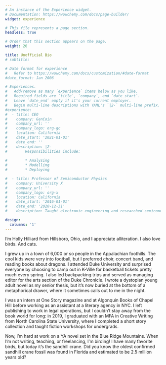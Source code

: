 ```yaml
---
# An instance of the Experience widget.
# Documentation: https://wowchemy.com/docs/page-builder/
widget: experience

# This file represents a page section.
headless: true

# Order that this section appears on the page.
weight: 20

title: Unofficial Bio
# subtitle:

# Date format for experience
#   Refer to https://wowchemy.com/docs/customization/#date-format
#date_format: Jan 2006

# Experiences.
#   Add/remove as many `experience` items below as you like.
#   Required fields are `title`, `company`, and `date_start`.
#   Leave `date_end` empty if it's your current employer.
#   Begin multi-line descriptions with YAML's `|2-` multi-line prefix.
#experience:
#  - title: CEO
#    company: GenCoin
#    company_url: ''
#    company_logo: org-gc
#    location: California
#    date_start: '2021-01-01'
#    date_end: ''
#    description: |2-
#        Responsibilities include:
        
#        * Analysing
#        * Modelling
#        * Deploying

#  - title: Professor of Semiconductor Physics
#    company: University X
#    company_url: ''
#    company_logo: org-x
#    location: California
#    date_start: '2016-01-01'
#    date_end: '2020-12-31'
#    description: Taught electronic engineering and researched semiconductor physics.

design:
  columns: '1'
---
```

I’m Holly Hilliard from Hillsboro, Ohio, and I appreciate alliteration. I also love birds. And cats.

I grew up in a town of 6,000 or so people in the Appalachian foothills. The cool kids were very into football, but I preferred choir, concert band, and reading books about dragons. I attended Duke University and surprised everyone by choosing to camp out in K-Ville for basketball tickets pretty much every spring. I also led backpacking trips and served as managing editor for the arts section of the Duke Chronicle. I wrote a dystopian young adult novel as my senior thesis, but it’s now buried at the bottom of a metaphorical drawer, where it sometimes calls out to me in the night.

I was an intern at One Story magazine and at Algonquin Books of Chapel Hill before working as an assistant at a literary agency in NYC. I left publishing to work in legal operations, but I couldn’t stay away from the book world for long: in 2019, I graduated with an MFA in Creative Writing from North Carolina State University, where I completed a short story collection and taught fiction workshops for undergrads. 

Now, I’m hard at work on a YA novel set in the Blue Ridge Mountains. When I’m not writing, teaching, or freelancing, I’m birding! I have many favorite birds, but today it’s the sandhill crane. Did you know the oldest confirmed sandhill crane fossil was found in Florida and estimated to be 2.5 million years old?
